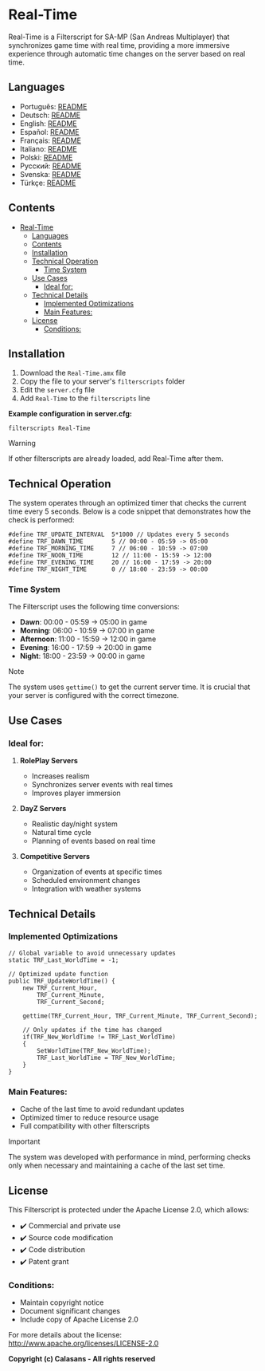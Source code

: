 # Real-Time

Real-Time is a Filterscript for SA-MP (San Andreas Multiplayer) that synchronizes game time with real time, providing a more immersive experience through automatic time changes on the server based on real time.

## Languages

- Português: [README](../../)
- Deutsch: [README](../Deutsch/README.md)
- English: [README](../English/README.md)
- Español: [README](../Espanol/README.md)
- Français: [README](../Francais/README.md)
- Italiano: [README](../Italiano/README.md)
- Polski: [README](../Polski/README.md)
- Русский: [README](../Русский/README.md)
- Svenska: [README](../Svenska/README.md)
- Türkçe: [README](../Turkce/README.md)

## Contents
- [Real-Time](#real-time)
  - [Languages](#languages)
  - [Contents](#contents)
  - [Installation](#installation)
  - [Technical Operation](#technical-operation)
    - [Time System](#time-system)
  - [Use Cases](#use-cases)
    - [Ideal for:](#ideal-for)
  - [Technical Details](#technical-details)
    - [Implemented Optimizations](#implemented-optimizations)
    - [Main Features:](#main-features)
  - [License](#license)
    - [Conditions:](#conditions)

## Installation

1. Download the `Real-Time.amx` file
2. Copy the file to your server's `filterscripts` folder
3. Edit the `server.cfg` file
4. Add `Real-Time` to the `filterscripts` line

**Example configuration in server.cfg:**
```
filterscripts Real-Time
```

> [!WARNING]
> If other filterscripts are already loaded, add Real-Time after them.

## Technical Operation

The system operates through an optimized timer that checks the current time every 5 seconds. Below is a code snippet that demonstrates how the check is performed:

```pawn
#define TRF_UPDATE_INTERVAL  5*1000 // Updates every 5 seconds
#define TRF_DAWN_TIME        5 // 00:00 - 05:59 -> 05:00
#define TRF_MORNING_TIME     7 // 06:00 - 10:59 -> 07:00
#define TRF_NOON_TIME        12 // 11:00 - 15:59 -> 12:00
#define TRF_EVENING_TIME     20 // 16:00 - 17:59 -> 20:00
#define TRF_NIGHT_TIME       0 // 18:00 - 23:59 -> 00:00
```

### Time System
The Filterscript uses the following time conversions:
- **Dawn**: 00:00 - 05:59 → 05:00 in game
- **Morning**: 06:00 - 10:59 → 07:00 in game
- **Afternoon**: 11:00 - 15:59 → 12:00 in game
- **Evening**: 16:00 - 17:59 → 20:00 in game
- **Night**: 18:00 - 23:59 → 00:00 in game

> [!NOTE]
> The system uses `gettime()` to get the current server time. It is crucial that your server is configured with the correct timezone.

## Use Cases

### Ideal for:
1. **RolePlay Servers**
   - Increases realism
   - Synchronizes server events with real times
   - Improves player immersion

2. **DayZ Servers**
   - Realistic day/night system
   - Natural time cycle
   - Planning of events based on real time

3. **Competitive Servers**
   - Organization of events at specific times
   - Scheduled environment changes
   - Integration with weather systems

## Technical Details

### Implemented Optimizations
```pawn
// Global variable to avoid unnecessary updates
static TRF_Last_WorldTime = -1;

// Optimized update function
public TRF_UpdateWorldTime() {
    new TRF_Current_Hour,
        TRF_Current_Minute,
        TRF_Current_Second;
    
    gettime(TRF_Current_Hour, TRF_Current_Minute, TRF_Current_Second);
    
    // Only updates if the time has changed
    if(TRF_New_WorldTime != TRF_Last_WorldTime)
    {
        SetWorldTime(TRF_New_WorldTime);
        TRF_Last_WorldTime = TRF_New_WorldTime;
    }
}
```

### Main Features:
- Cache of the last time to avoid redundant updates
- Optimized timer to reduce resource usage
- Full compatibility with other filterscripts

> [!IMPORTANT]
> The system was developed with performance in mind, performing checks only when necessary and maintaining a cache of the last set time.

## License

This Filterscript is protected under the Apache License 2.0, which allows:

- ✔️ Commercial and private use
- ✔️ Source code modification
- ✔️ Code distribution
- ✔️ Patent grant

### Conditions:
- Maintain copyright notice
- Document significant changes
- Include copy of Apache License 2.0

For more details about the license: http://www.apache.org/licenses/LICENSE-2.0

**Copyright (c) Calasans - All rights reserved**